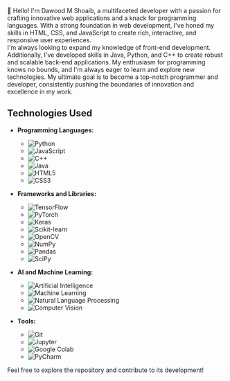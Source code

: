 👋 Hello! I'm Dawood M.Shoaib, 
a multifaceted developer with a passion for crafting innovative web applications 
and a knack for programming languages. 
With a strong foundation in web development, 
I've honed my skills in HTML, CSS, and JavaScript to create rich, 
interactive, and responsive user experiences.  
I'm always looking to expand my knowledge of front-end development. 
Additionally, I've developed skills in Java, Python, and C++ to create robust and scalable back-end applications. 
My enthusiasm for programming knows no bounds, 
and I'm always eager to learn and explore new technologies. 
My ultimate goal is to become a top-notch programmer and developer, 
consistently pushing the boundaries of innovation and excellence in my work.

## Technologies Used

- **Programming Languages:**
  - ![Python](https://img.shields.io/badge/Python-3776AB?style=flat-square&logo=python&logoColor=white)
  - ![JavaScript](https://img.shields.io/badge/JavaScript-F7DF1E?style=flat-square&logo=javascript&logoColor=black)
  - ![C++](https://img.shields.io/badge/C%2B%2B-00599C?style=flat-square&logo=c%2B%2B&logoColor=white)
  - ![Java](https://img.shields.io/badge/Java-007396?style=flat-square&logo=java&logoColor=white)
  - ![HTML5](https://img.shields.io/badge/HTML5-E34F26?style=flat-square&logo=html5&logoColor=white)
  - ![CSS3](https://img.shields.io/badge/CSS3-1572B6?style=flat-square&logo=css3&logoColor=white)

- **Frameworks and Libraries:**
  - ![TensorFlow](https://img.shields.io/badge/TensorFlow-FF6F00?style=flat-square&logo=tensorflow&logoColor=white)
  - ![PyTorch](https://img.shields.io/badge/PyTorch-EE4C2C?style=flat-square&logo=pytorch&logoColor=white)
  - ![Keras](https://img.shields.io/badge/Keras-D00000?style=flat-square&logo=keras&logoColor=white)
  - ![Scikit-learn](https://img.shields.io/badge/Scikit--learn-F7931E?style=flat-square&logo=scikit-learn&logoColor=white)
  - ![OpenCV](https://img.shields.io/badge/OpenCV-5C3EE8?style=flat-square&logo=opencv&logoColor=white)
  - ![NumPy](https://img.shields.io/badge/NumPy-013243?style=flat-square&logo=numpy&logoColor=white)
  - ![Pandas](https://img.shields.io/badge/Pandas-150458?style=flat-square&logo=pandas&logoColor=white)
  - ![SciPy](https://img.shields.io/badge/SciPy-8CAAE6?style=flat-square&logo=scipy&logoColor=white)

- **AI and Machine Learning:**
  - ![Artificial Intelligence](https://img.shields.io/badge/AI-4B8BBE?style=flat-square&logo=ai&logoColor=white)
  - ![Machine Learning](https://img.shields.io/badge/Machine%20Learning-00897B?style=flat-square&logo=ml&logoColor=white)
  - ![Natural Language Processing](https://img.shields.io/badge/NLP-39A85A?style=flat-square&logo=nlp&logoColor=white)
  - ![Computer Vision](https://img.shields.io/badge/Computer%20Vision-6A1B9A?style=flat-square&logo=cv&logoColor=white)

- **Tools:**
  - ![Git](https://img.shields.io/badge/Git-F05032?style=flat-square&logo=git&logoColor=white)
  - ![Jupyter](https://img.shields.io/badge/Jupyter-F37626?style=flat-square&logo=jupyter&logoColor=white)
  - ![Google Colab](https://img.shields.io/badge/Google%20Colab-F9AB00?style=flat-square&logo=google-colab&logoColor=white)
  - ![PyCharm](https://img.shields.io/badge/PyCharm-000000?style=flat-square&logo=pycharm&logoColor=white)

Feel free to explore the repository and contribute to its development!
